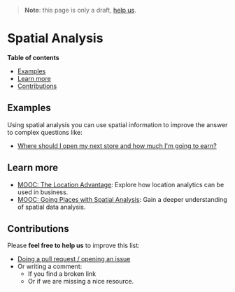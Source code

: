 > **Note**: this page is only a draft, [help us](#contributions).

# Spatial Analysis
<!-- START doctoc generated TOC please keep comment here to allow auto update -->
<!-- DON'T EDIT THIS SECTION, INSTEAD RE-RUN doctoc TO UPDATE -->
**Table of contents**

- [Examples](#examples)
- [Learn more](#learn-more)
- [Contributions](#contributions)

<!-- END doctoc generated TOC please keep comment here to allow auto update -->

## Examples

Using spatial analysis you can use spatial information to improve the answer to
complex questions like:

* [Where should I open my next store and how much I'm going to earn?](http://envisioning.maps.arcgis.com/apps/MapJournal/index.html?appid=59800d93fd194d2084c1555d1f6492b1)

## Learn more

* [MOOC: The Location Advantage](http://www.esri.com/mooc/location-advantage):
Explore how location analytics can be used in business.
* [MOOC: Going Places with Spatial Analysis](http://www.esri.com/mooc/going-places):
Gain a deeper understanding of spatial data analysis.

## Contributions
Please **feel free to help us** to improve this list:

* [Doing a pull request / opening an issue](https://github.com/hhkaos/awesome-arcgis#contributions)
* Or writing a comment:
  * If you find a broken link
  * Or if we are missing a nice resource.
